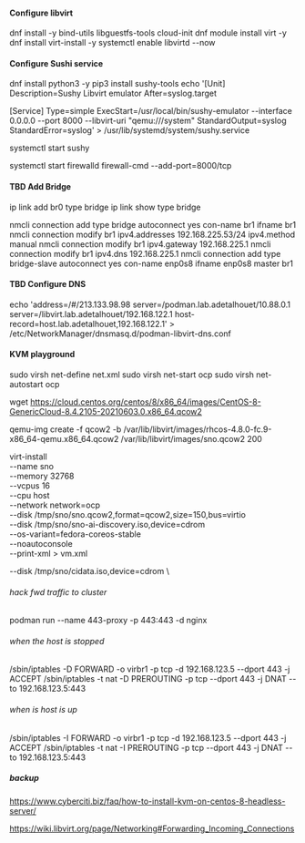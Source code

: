 #### Configure libvirt
dnf install -y bind-utils libguestfs-tools cloud-init
dnf module install virt -y
dnf install virt-install -y
systemctl enable libvirtd --now

#### Configure Sushi service
dnf install python3 -y
pip3 install sushy-tools
echo '[Unit]
Description=Sushy Libvirt emulator
After=syslog.target

[Service]
Type=simple
ExecStart=/usr/local/bin/sushy-emulator --interface 0.0.0.0 --port 8000 --libvirt-uri "qemu:///system"
StandardOutput=syslog
StandardError=syslog' > /usr/lib/systemd/system/sushy.service

systemctl start sushy

systemctl start firewalld
firewall-cmd --add-port=8000/tcp

#### TBD Add Bridge
ip link add br0 type bridge
ip link show type bridge

nmcli connection add type bridge autoconnect yes con-name br1 ifname br1
nmcli connection modify br1 ipv4.addresses 192.168.225.53/24 ipv4.method manual
nmcli connection modify br1 ipv4.gateway 192.168.225.1
nmcli connection modify br1 ipv4.dns 192.168.225.1
nmcli connection add type bridge-slave autoconnect yes con-name enp0s8 ifname enp0s8 master br1

#### TBD Configure DNS
echo 'address=/#/213.133.98.98
server=/podman.lab.adetalhouet/10.88.0.1
server=/libvirt.lab.adetalhouet/192.168.122.1
host-record=host.lab.adetalhouet,192.168.122.1' > /etc/NetworkManager/dnsmasq.d/podman-libvirt-dns.conf

#### KVM playground

sudo virsh net-define net.xml
sudo virsh net-start ocp
sudo virsh net-autostart ocp

wget https://cloud.centos.org/centos/8/x86_64/images/CentOS-8-GenericCloud-8.4.2105-20210603.0.x86_64.qcow2

qemu-img create -f qcow2 -b /var/lib/libvirt/images/rhcos-4.8.0-fc.9-x86_64-qemu.x86_64.qcow2 /var/lib/libvirt/images/sno.qcow2 200

virt-install \
--name sno \
--memory 32768 \
--vcpus 16 \
--cpu host \
--network network=ocp \
--disk /tmp/sno/sno.qcow2,format=qcow2,size=150,bus=virtio \
--disk /tmp/sno/sno-ai-discovery.iso,device=cdrom \
--os-variant=fedora-coreos-stable \
--noautoconsole \
--print-xml > vm.xml

--disk /tmp/sno/cidata.iso,device=cdrom \


###### hack fwd traffic to cluster
podman run --name 443-proxy -p 443:443 -d nginx

###### when the host is stopped
/sbin/iptables -D FORWARD -o virbr1 -p tcp -d 192.168.123.5 --dport 443 -j ACCEPT
/sbin/iptables -t nat -D PREROUTING -p tcp --dport 443 -j DNAT --to 192.168.123.5:443

###### when is host is up
/sbin/iptables -I FORWARD -o virbr1 -p tcp -d 192.168.123.5 --dport 443 -j ACCEPT
/sbin/iptables -t nat -I PREROUTING -p tcp --dport 443 -j DNAT --to 192.168.123.5:443

##### backup
https://www.cyberciti.biz/faq/how-to-install-kvm-on-centos-8-headless-server/

https://wiki.libvirt.org/page/Networking#Forwarding_Incoming_Connections